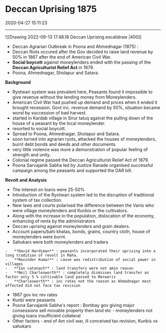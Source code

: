 # Deccan Uprising 1875

2020-04-27 15:11:23

---

![[Drawing 2022-09-13 17.48.18 Deccan Uprising.excalidraw |400]]

- Deccan Agrarian Outbreak in Poona and Ahmednagar (1875) :
- Deccan Riots occured after the Gov decided to raise land revenue by 50% in 1867 after the end of American Civil War.
- **Social boycott** against moneylenders ended with the passing of the **Deccan Agriculturist Relief Act** in 1879.
- Poona, Ahmednagar, Sholapur and Satara.

**Background**

- Ryotwari system was prevalent here, Peasants found it impossible to give revenue without the lending money from Moneylenders.
- American Civil War had pushed up demand and prices when it ended it brought recession. Govt inc. revenue demand by 50%, situation became worst by succession of bad harvest.
- started in Kardab village in Sirur taluq against the pulling down of the house of a peasant by the local moneylender.
- resorted to social boycott.
- Spread to Poona, Ahmednagar, Sholapur and Satara.
- soon turned into agrarian ryots, attacked the houses of moneylenders, burnt debt bonds and deeds and other documents.
- very little violence was more a demonstration of popular feeling of strength and unity.
- Colonial regime passed the Deccan Agriculturist Relief Act of 1879.
- Poona Sarvajanik Sabha led by Justice Ranade organised successful campaign among the peasants and supported the DAR bill.

**Revolt and Analysis**

- The interest on loans were 25-50%
- Introduction of the Ryotwari system led to the disruption of traditional system of tax collection.
- New laws and courts polarised the difference between the Vanis who were village moneylenders and Kunbis or the cultivators.
- Along with the increase in the population, dislocation of the economy, enhancing of rents by the administrators
- Deccan uprising against moneylenders and grain dealers.
- Account papers/bahi khatas, bonds, grains, country cloth, house of moneylenders were burnt.
- Sahukars were both moneylenders and traders

```ad-Views
-   **David Hardiman** : peasants incorporated their uprising into a long tradition of revolt in Maha.
-   **Ravinder Kumar** : cause was redistribution of social power in villages
-   **Ian catanach** : land transfers were not amin reason
-   **Neil Charlesworth** : completely dismisses land transfer as factor only 5 % cultivable land passed to Marwaris
-   **Charlesworth** : inc rates not the reason as Ahmadnagar most affected did not face tax revision
```

- 1867 gov inc rev rates
- Kunbi were peasants
- Poona Sarvajanik Sabha's report : Bombay gov giving major consessions sell movable property then land etc - moneylenders not giving loans insufficient collateral
- Other factors - end of Am civil war, ill conceived tax revision, Kunbis vs sahukars
